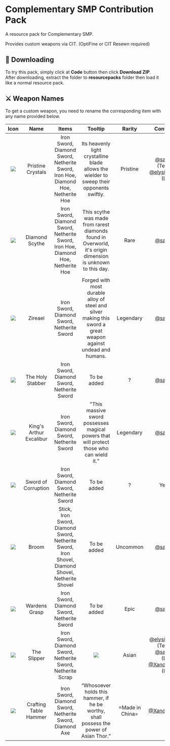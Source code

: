 
# Complementary SMP Contribution Pack

A resource pack for Complementary SMP.

Provides custom weapons via CIT. (OptiFine or CIT Resewn required)

## 📁 Downloading

To try this pack, simply click at **Code** button then click **Download ZIP**.  
After downloading, extract the folder to **resourcepacks** folder then load it like a normal resource pack.




## ⚔️ Weapon Names

To get a custom weapon, you need to rename the corresponding item with any name provided below.

|   Icon   |  Name     |   Items   |   Tooltip   |   Rarity   |   Contributor   |
| :--------: | :-------: | :-------: | :-------: | :-------: | :-------: |
| ![](https://cdn.discordapp.com/attachments/1026636135495127121/1043948648293208074/netherite_sword_1_.png) | Pristine Crystals | Iron Sword, Diamond Sword, Netherite Sword, <br> Iron Hoe, Diamond Hoe, Netherite Hoe | Its heavenly light crystalline blade allows the wielder to sweep their opponents swiftly. | Pristine | [@saiko125](https://www.github.com/saiko125) (Texture), [@elysiaSquared](https://github.com/elysiaSquared) (Lore) |
| ![](https://cdn.discordapp.com/attachments/1026636135495127121/1043948648008007800/netherite_sword.png) | Diamond Scythe | Iron Sword, Diamond Sword, Netherite Sword, <br> Iron Hoe, Diamond Hoe, Netherite Hoe| This scythe was made from rarest diamonds found in Overworld, it's origin dimension is unknown to this day. | Rare | [@saiko125](https://www.github.com/saiko125) |
| ![](https://cdn.discordapp.com/attachments/1026636135495127121/1043948648574234664/netherite_sword_2_.png) | Zireael | Iron Sword, Diamond Sword, Netherite Sword| Forged with most durable alloy of steel and silver making this sword a great weapon against undead and humans. | Legendary | [@saiko125](https://www.github.com/saiko125) |
| ![](https://cdn.discordapp.com/attachments/1026636135495127121/1043948647404015727/netherite_sword_3_.png) | The Holy Stabber | Iron Sword, Diamond Sword, Netherite Sword| To be added | ? | [@saiko125](https://www.github.com/saiko125) |
| ![](https://cdn.discordapp.com/attachments/1026636135495127121/1043948756254609459/iron_sword_1_.png) | King's Arthur Excalibur | Iron Sword, Diamond Sword, Netherite Sword| "This massive sword possesses magical powers that will protect those who can wield it." | Legendary | [@saiko125](https://www.github.com/saiko125) |
| ![](https://cdn.discordapp.com/attachments/1019530921587781632/1043400792113152101/sword.png) | Sword of Corruption | Iron Sword, Diamond Sword, Netherite Sword| To be added | ? | YeHeed |
| ![](https://cdn.discordapp.com/attachments/1034148074848788490/1044318299707670618/stick.png) | Broom | Stick, Iron Sword, Diamond Sword, Netherite Sword, <br> Iron Shovel, Diamond Shovel, Netherite Shovel| To be added | Uncommon | [@saiko125](https://www.github.com/saiko125) |
| ![](https://cdn.discordapp.com/attachments/1034148074848788490/1044323814013681734/diamond_sword_2_.png) | Wardens Grasp | Iron Sword, Diamond Sword, Netherite Sword| To be added | Epic | [@saiko125](https://www.github.com/saiko125) |
| ![](https://cdn.discordapp.com/attachments/880263206625476699/1044344845218627584/iron_sword_2_.png) | The Slipper | Iron Sword, Diamond Sword, Netherite Sword, Netherite Scrap| ![](https://cdn.discordapp.com/attachments/770628414452269076/1044364513480282192/iron_sword_4_.png) | Asian | [@elysiaSquared](https://github.com/elysiaSquared) (Texture), [@saiko125](https://github.com/saiko125) (Lore) [@XanderCreates](https://github.com/XanderCreates) (Idea) |
| ![](https://cdn.discordapp.com/attachments/880263206625476699/1044351532688228372/diamond_axe.png) | Crafting Table Hammer | Iron Sword, Diamond Sword, Netherite Sword, Diamond Axe| “Whosoever holds this hammer, if he be worthy, shall possess the power of Asian Thor.” | =Made in China= | [@XanderCreates](https://github.com/XanderCreates) |